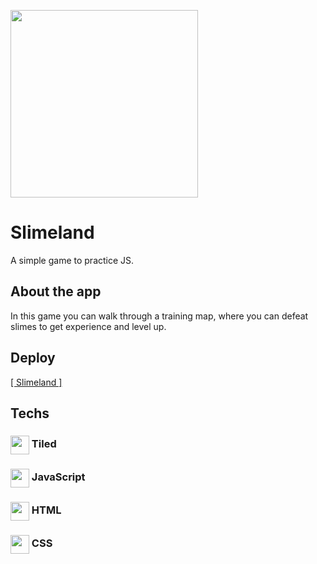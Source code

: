 <img src="https://cdn.discordapp.com/attachments/387391441397350411/996955085013799043/unknown.png" height="300px"></img>

# Slimeland
A simple game to practice JS.

## About the app
In this game you can walk through a training map, where you can defeat slimes to get experience and level up.

## Deploy
<a href="https://danielpqb.github.io/my-first-web-game/" target="_blank">[ Slimeland ]</a>

## Techs
### <div><img src="https://dl.flathub.org/repo/appstream/x86_64/icons/128x128/org.mapeditor.Tiled.png" width="30px" height="30px" align="center"/> Tiled<div>
### <div><img src="https://raw.githubusercontent.com/danielcranney/readme-generator/main/public/icons/skills/javascript-colored.svg" width="30px" height="30px" align="center"/> JavaScript<div>
### <div><img src="https://raw.githubusercontent.com/danielcranney/readme-generator/main/public/icons/skills/html5-colored.svg" width="30px" height="30px" align="center"/> HTML<div>
### <div><img src="https://raw.githubusercontent.com/danielcranney/readme-generator/main/public/icons/skills/css3-colored.svg" width="30px" height="30px" align="center"/> CSS<div>
